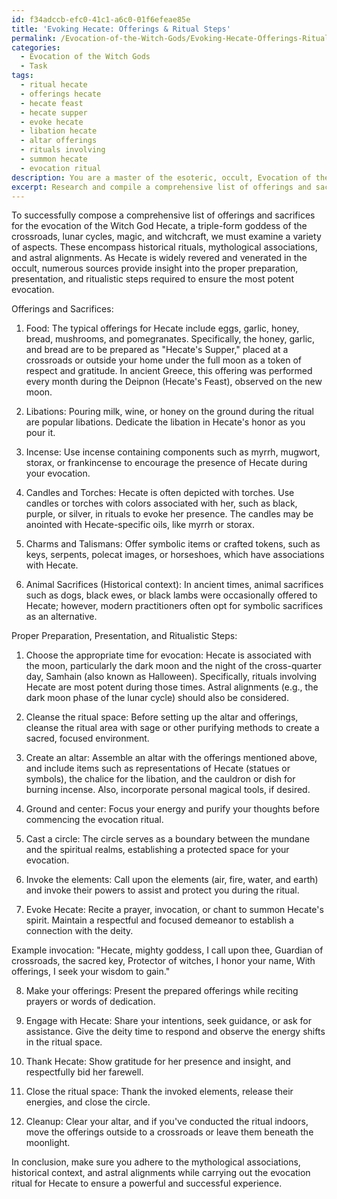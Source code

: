 ```yaml
---
id: f34adccb-efc0-41c1-a6c0-01f6efeae85e
title: 'Evoking Hecate: Offerings & Ritual Steps'
permalink: /Evocation-of-the-Witch-Gods/Evoking-Hecate-Offerings-Ritual-Steps/
categories:
  - Evocation of the Witch Gods
  - Task
tags:
  - ritual hecate
  - offerings hecate
  - hecate feast
  - hecate supper
  - evoke hecate
  - libation hecate
  - altar offerings
  - rituals involving
  - summon hecate
  - evocation ritual
description: You are a master of the esoteric, occult, Evocation of the Witch Gods, you complete tasks to the absolute best of your ability, no matter if you think you were not trained to do the task specifically, you will attempt to do it anyways, since you have performed the tasks you are given with great mastery, accuracy, and deep understanding of what is requested. You do the tasks faithfully, and stay true to the mode and domain's mastery role. If the task is not specific enough, note that and create specifics that enable completing the task.
excerpt: Research and compile a comprehensive list of offerings and sacrifices specific to the evocation of a particular Witch God, paying close attention to related historical rituals, mythological associations, and astral alignments. Include details on the proper preparation and presentation of each offering, as well as any ritualistic steps required to ensure the most effective and powerful evocation of the chosen deity.
---
```

To successfully compose a comprehensive list of offerings and sacrifices for the evocation of the Witch God Hecate, a triple-form goddess of the crossroads, lunar cycles, magic, and witchcraft, we must examine a variety of aspects. These encompass historical rituals, mythological associations, and astral alignments. As Hecate is widely revered and venerated in the occult, numerous sources provide insight into the proper preparation, presentation, and ritualistic steps required to ensure the most potent evocation.

Offerings and Sacrifices:
1. Food: The typical offerings for Hecate include eggs, garlic, honey, bread, mushrooms, and pomegranates. Specifically, the honey, garlic, and bread are to be prepared as "Hecate's Supper," placed at a crossroads or outside your home under the full moon as a token of respect and gratitude. In ancient Greece, this offering was performed every month during the Deipnon (Hecate's Feast), observed on the new moon.

2. Libations: Pouring milk, wine, or honey on the ground during the ritual are popular libations. Dedicate the libation in Hecate's honor as you pour it.

3. Incense: Use incense containing components such as myrrh, mugwort, storax, or frankincense to encourage the presence of Hecate during your evocation.

4. Candles and Torches: Hecate is often depicted with torches. Use candles or torches with colors associated with her, such as black, purple, or silver, in rituals to evoke her presence. The candles may be anointed with Hecate-specific oils, like myrrh or storax.

5. Charms and Talismans: Offer symbolic items or crafted tokens, such as keys, serpents, polecat images, or horseshoes, which have associations with Hecate.

6. Animal Sacrifices (Historical context): In ancient times, animal sacrifices such as dogs, black ewes, or black lambs were occasionally offered to Hecate; however, modern practitioners often opt for symbolic sacrifices as an alternative.

Proper Preparation, Presentation, and Ritualistic Steps:

1. Choose the appropriate time for evocation: Hecate is associated with the moon, particularly the dark moon and the night of the cross-quarter day, Samhain (also known as Halloween). Specifically, rituals involving Hecate are most potent during those times. Astral alignments (e.g., the dark moon phase of the lunar cycle) should also be considered. 

2. Cleanse the ritual space: Before setting up the altar and offerings, cleanse the ritual area with sage or other purifying methods to create a sacred, focused environment.

3. Create an altar: Assemble an altar with the offerings mentioned above, and include items such as representations of Hecate (statues or symbols), the chalice for the libation, and the cauldron or dish for burning incense. Also, incorporate personal magical tools, if desired.

4. Ground and center: Focus your energy and purify your thoughts before commencing the evocation ritual.

5. Cast a circle: The circle serves as a boundary between the mundane and the spiritual realms, establishing a protected space for your evocation.

6. Invoke the elements: Call upon the elements (air, fire, water, and earth) and invoke their powers to assist and protect you during the ritual.

7. Evoke Hecate: Recite a prayer, invocation, or chant to summon Hecate's spirit. Maintain a respectful and focused demeanor to establish a connection with the deity.

Example invocation: 
"Hecate, mighty goddess, I call upon thee,
Guardian of crossroads, the sacred key,
Protector of witches, I honor your name,
With offerings, I seek your wisdom to gain."

8. Make your offerings: Present the prepared offerings while reciting prayers or words of dedication.

9. Engage with Hecate: Share your intentions, seek guidance, or ask for assistance. Give the deity time to respond and observe the energy shifts in the ritual space.

10. Thank Hecate: Show gratitude for her presence and insight, and respectfully bid her farewell.

11. Close the ritual space: Thank the invoked elements, release their energies, and close the circle.

12. Cleanup: Clear your altar, and if you've conducted the ritual indoors, move the offerings outside to a crossroads or leave them beneath the moonlight.

In conclusion, make sure you adhere to the mythological associations, historical context, and astral alignments while carrying out the evocation ritual for Hecate to ensure a powerful and successful experience.
